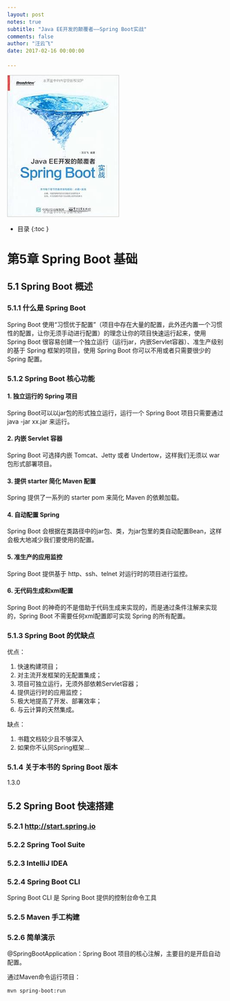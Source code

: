 ```yaml
---
layout: post
notes: true
subtitle: "Java EE开发的颠覆者——Spring Boot实战"
comments: false
author: "汪云飞"
date: 2017-02-16 00:00:00

---
```


![](/img/notes/architect/springBoot/spring_boot.jpg)

*   目录
{:toc }

# 第5章 Spring Boot 基础

## 5.1 Spring Boot 概述

### 5.1.1 什么是 Spring Boot

Spring Boot 使用“习惯优于配置”（项目中存在大量的配置，此外还内置一个习惯性的配置，让你无须手动进行配置）的理念让你的项目快速运行起来，使用Spring Boot 很容易创建一个独立运行（运行jar，内嵌Servlet容器）、准生产级别的基于 Spring 框架的项目，使用 Spring Boot 你可以不用或者只需要很少的 Spring 配置。

### 5.1.2 Spring Boot 核心功能

#### 1. 独立运行的 Spring 项目

Spring Boot可以以jar包的形式独立运行，运行一个 Spring Boot 项目只需要通过 java -jar xx.jar 来运行。

#### 2. 内嵌 Servlet 容器

Spring Boot 可选择内嵌 Tomcat、Jetty 或者 Undertow，这样我们无须以 war 包形式部署项目。

#### 3. 提供 starter 简化 Maven 配置

Spring 提供了一系列的 starter pom 来简化 Maven 的依赖加载。

#### 4. 自动配置 Spring

Spring Boot 会根据在类路径中的jar包、类，为jar包里的类自动配置Bean，这样会极大地减少我们要使用的配置。

#### 5. 准生产的应用监控

Spring Boot 提供基于 http、ssh、telnet 对运行时的项目进行监控。

#### 6. 无代码生成和xml配置

Spring Boot 的神奇的不是借助于代码生成来实现的，而是通过条件注解来实现的，Spring Boot 不需要任何xml配置即可实现 Spring 的所有配置。

### 5.1.3 Spring Boot 的优缺点

优点：

1.	快速构建项目；
2.	对主流开发框架的无配置集成；
3.	项目可独立运行，无须外部依赖Servlet容器；
4.	提供运行时的应用监控；
5.	极大地提高了开发、部署效率；
6.	与云计算的天然集成。

缺点：

1.	书籍文档较少且不够深入
2.	如果你不认同Spring框架...

### 5.1.4 关于本书的 Spring Boot 版本

1.3.0

## 5.2 Spring Boot 快速搭建

### 5.2.1 http://start.spring.io

### 5.2.2 Spring Tool Suite

### 5.2.3 IntelliJ IDEA

### 5.2.4 Spring Boot CLI

Spring Boot CLI 是 Spring Boot 提供的控制台命令工具

### 5.2.5 Maven 手工构建

### 5.2.6 简单演示

@SpringBootApplication：Spring Boot 项目的核心注解，主要目的是开启自动配置。

通过Maven命令运行项目：

	mvn spring-boot:run
